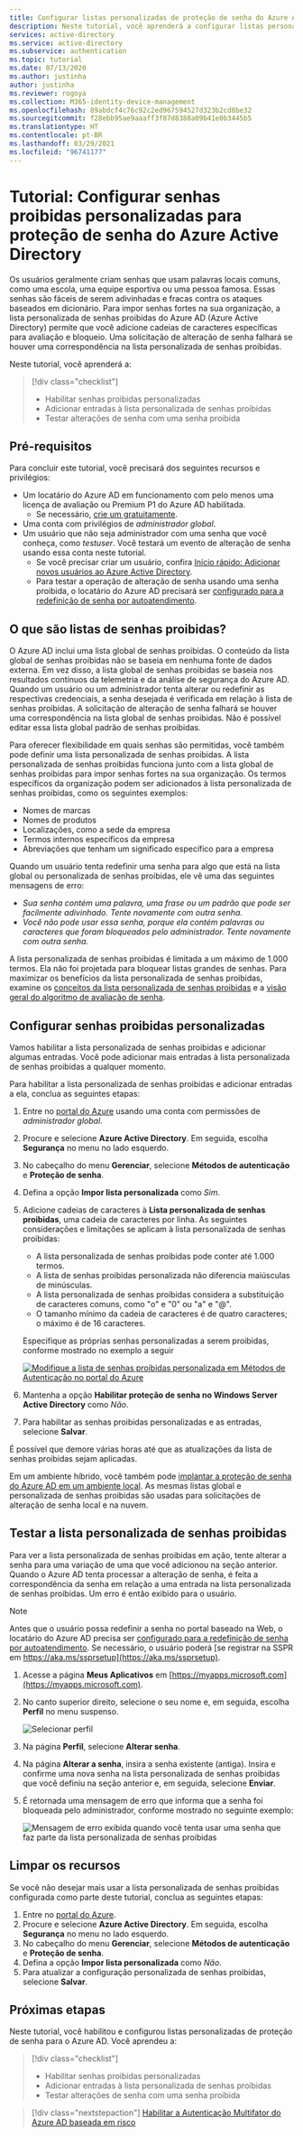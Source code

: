 ```yaml
---
title: Configurar listas personalizadas de proteção de senha do Azure Active Directory
description: Neste tutorial, você aprenderá a configurar listas personalizadas de proteção de senhas proibidas do Azure Active Directory para restringir palavras comuns no ambiente.
services: active-directory
ms.service: active-directory
ms.subservice: authentication
ms.topic: tutorial
ms.date: 07/13/2020
ms.author: justinha
author: justinha
ms.reviewer: rogoya
ms.collection: M365-identity-device-management
ms.openlocfilehash: 89abdcf4c76c92c2ed967594527d323b2cd8be32
ms.sourcegitcommit: f28ebb95ae9aaaff3f87d8388a09b41e0b3445b5
ms.translationtype: HT
ms.contentlocale: pt-BR
ms.lasthandoff: 03/29/2021
ms.locfileid: "96741177"
---
```

# <a name="tutorial-configure-custom-banned-passwords-for-azure-active-directory-password-protection"></a>Tutorial: Configurar senhas proibidas personalizadas para proteção de senha do Azure Active Directory

Os usuários geralmente criam senhas que usam palavras locais comuns, como uma escola, uma equipe esportiva ou uma pessoa famosa. Essas senhas são fáceis de serem adivinhadas e fracas contra os ataques baseados em dicionário. Para impor senhas fortes na sua organização, a lista personalizada de senhas proibidas do Azure AD (Azure Active Directory) permite que você adicione cadeias de caracteres específicas para avaliação e bloqueio. Uma solicitação de alteração de senha falhará se houver uma correspondência na lista personalizada de senhas proibidas.

Neste tutorial, você aprenderá a:

> [!div class="checklist"]
> * Habilitar senhas proibidas personalizadas
> * Adicionar entradas à lista personalizada de senhas proibidas
> * Testar alterações de senha com uma senha proibida

## <a name="prerequisites"></a>Pré-requisitos

Para concluir este tutorial, você precisará dos seguintes recursos e privilégios:

* Um locatário do Azure AD em funcionamento com pelo menos uma licença de avaliação ou Premium P1 do Azure AD habilitada.
    * Se necessário, [crie um gratuitamente](https://azure.microsoft.com/free/?WT.mc_id=A261C142F).
* Uma conta com privilégios de *administrador global*.
* Um usuário que não seja administrador com uma senha que você conheça, como *testuser*. Você testará um evento de alteração de senha usando essa conta neste tutorial.
    * Se você precisar criar um usuário, confira [Início rápido: Adicionar novos usuários ao Azure Active Directory](../fundamentals/add-users-azure-active-directory.md).
    * Para testar a operação de alteração de senha usando uma senha proibida, o locatário do Azure AD precisará ser [configurado para a redefinição de senha por autoatendimento](tutorial-enable-sspr.md).

## <a name="what-are-banned-password-lists"></a>O que são listas de senhas proibidas?

O Azure AD inclui uma lista global de senhas proibidas. O conteúdo da lista global de senhas proibidas não se baseia em nenhuma fonte de dados externa. Em vez disso, a lista global de senhas proibidas se baseia nos resultados contínuos da telemetria e da análise de segurança do Azure AD. Quando um usuário ou um administrador tenta alterar ou redefinir as respectivas credenciais, a senha desejada é verificada em relação à lista de senhas proibidas. A solicitação de alteração de senha falhará se houver uma correspondência na lista global de senhas proibidas. Não é possível editar essa lista global padrão de senhas proibidas.

Para oferecer flexibilidade em quais senhas são permitidas, você também pode definir uma lista personalizada de senhas proibidas. A lista personalizada de senhas proibidas funciona junto com a lista global de senhas proibidas para impor senhas fortes na sua organização. Os termos específicos da organização podem ser adicionados à lista personalizada de senhas proibidas, como os seguintes exemplos:

* Nomes de marcas
* Nomes de produtos
* Localizações, como a sede da empresa
* Termos internos específicos da empresa
* Abreviações que tenham um significado específico para a empresa

Quando um usuário tenta redefinir uma senha para algo que está na lista global ou personalizada de senhas proibidas, ele vê uma das seguintes mensagens de erro:

* *Sua senha contém uma palavra, uma frase ou um padrão que pode ser facilmente adivinhado. Tente novamente com outra senha.*
* *Você não pode usar essa senha, porque ela contém palavras ou caracteres que foram bloqueados pelo administrador. Tente novamente com outra senha.*

A lista personalizada de senhas proibidas é limitada a um máximo de 1.000 termos. Ela não foi projetada para bloquear listas grandes de senhas. Para maximizar os benefícios da lista personalizada de senhas proibidas, examine os [conceitos da lista personalizada de senhas proibidas](concept-password-ban-bad.md#custom-banned-password-list) e a [visão geral do algoritmo de avaliação de senha](concept-password-ban-bad.md#how-are-passwords-evaluated).

## <a name="configure-custom-banned-passwords"></a>Configurar senhas proibidas personalizadas

Vamos habilitar a lista personalizada de senhas proibidas e adicionar algumas entradas. Você pode adicionar mais entradas à lista personalizada de senhas proibidas a qualquer momento.

Para habilitar a lista personalizada de senhas proibidas e adicionar entradas a ela, conclua as seguintes etapas:

1. Entre no [portal do Azure](https://portal.azure.com) usando uma conta com permissões de *administrador global*.
1. Procure e selecione **Azure Active Directory**. Em seguida, escolha **Segurança** no menu no lado esquerdo.
1. No cabeçalho do menu **Gerenciar**, selecione **Métodos de autenticação** e **Proteção de senha**.
1. Defina a opção **Impor lista personalizada** como *Sim*.
1. Adicione cadeias de caracteres à **Lista personalizada de senhas proibidas**, uma cadeia de caracteres por linha. As seguintes considerações e limitações se aplicam à lista personalizada de senhas proibidas:

    * A lista personalizada de senhas proibidas pode conter até 1.000 termos.
    * A lista de senhas proibidas personalizada não diferencia maiúsculas de minúsculas.
    * A lista personalizada de senhas proibidas considera a substituição de caracteres comuns, como "o" e "0" ou "a" e "\@".
    * O tamanho mínimo da cadeia de caracteres é de quatro caracteres; o máximo é de 16 caracteres.

    Especifique as próprias senhas personalizadas a serem proibidas, conforme mostrado no exemplo a seguir

    [ ![Modifique a lista de senhas proibidas personalizada em Métodos de Autenticação no portal do Azure](media/tutorial-configure-custom-password-protection/enable-configure-custom-banned-passwords-cropped.png) ](media/tutorial-configure-custom-password-protection/enable-configure-custom-banned-passwords.png#lightbox)

1. Mantenha a opção **Habilitar proteção de senha no Windows Server Active Directory** como *Não*.
1. Para habilitar as senhas proibidas personalizadas e as entradas, selecione **Salvar**.

É possível que demore várias horas até que as atualizações da lista de senhas proibidas sejam aplicadas.

Em um ambiente híbrido, você também pode [implantar a proteção de senha do Azure AD em um ambiente local](howto-password-ban-bad-on-premises-deploy.md). As mesmas listas global e personalizada de senhas proibidas são usadas para solicitações de alteração de senha local e na nuvem.

## <a name="test-custom-banned-password-list"></a>Testar a lista personalizada de senhas proibidas

Para ver a lista personalizada de senhas proibidas em ação, tente alterar a senha para uma variação de uma que você adicionou na seção anterior. Quando o Azure AD tenta processar a alteração de senha, é feita a correspondência da senha em relação a uma entrada na lista personalizada de senhas proibidas. Um erro é então exibido para o usuário.

> [!NOTE]
> Antes que o usuário possa redefinir a senha no portal baseado na Web, o locatário do Azure AD precisa ser [configurado para a redefinição de senha por autoatendimento](tutorial-enable-sspr.md). Se necessário, o usuário poderá [se registrar na SSPR em https://aka.ms/ssprsetup](https://aka.ms/ssprsetup).

1. Acesse a página **Meus Aplicativos** em [https://myapps.microsoft.com](https://myapps.microsoft.com).
1. No canto superior direito, selecione o seu nome e, em seguida, escolha **Perfil** no menu suspenso.

    ![Selecionar perfil](media/tutorial-configure-custom-password-protection/myapps-profile.png)

1. Na página **Perfil**, selecione **Alterar senha**.
1. Na página **Alterar a senha**, insira a senha existente (antiga). Insira e confirme uma nova senha na lista personalizada de senhas proibidas que você definiu na seção anterior e, em seguida, selecione **Enviar**.
1. É retornada uma mensagem de erro que informa que a senha foi bloqueada pelo administrador, conforme mostrado no seguinte exemplo:

    ![Mensagem de erro exibida quando você tenta usar uma senha que faz parte da lista personalizada de senhas proibidas](media/tutorial-configure-custom-password-protection/password-change-error.png)

## <a name="clean-up-resources"></a>Limpar os recursos

Se você não desejar mais usar a lista personalizada de senhas proibidas configurada como parte deste tutorial, conclua as seguintes etapas:

1. Entre no [portal do Azure](https://portal.azure.com).
1. Procure e selecione **Azure Active Directory**. Em seguida, escolha **Segurança** no menu no lado esquerdo.
1. No cabeçalho do menu **Gerenciar**, selecione **Métodos de autenticação** e **Proteção de senha**.
1. Defina a opção **Impor lista personalizada** como *Não*.
1. Para atualizar a configuração personalizada de senhas proibidas, selecione **Salvar**.

## <a name="next-steps"></a>Próximas etapas

Neste tutorial, você habilitou e configurou listas personalizadas de proteção de senha para o Azure AD. Você aprendeu a:

> [!div class="checklist"]
> * Habilitar senhas proibidas personalizadas
> * Adicionar entradas à lista personalizada de senhas proibidas
> * Testar alterações de senha com uma senha proibida

> [!div class="nextstepaction"]
> [Habilitar a Autenticação Multifator do Azure AD baseada em risco](./tutorial-enable-azure-mfa.md)